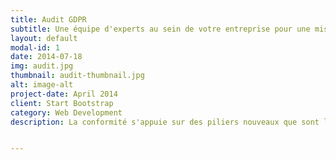 ```yaml
---
title: Audit GDPR
subtitle: Une équipe d'experts au sein de votre entreprise pour une mise en conformité sans faille.
layout: default
modal-id: 1
date: 2014-07-18
img: audit.jpg
thumbnail: audit-thumbnail.jpg
alt: image-alt
project-date: April 2014
client: Start Bootstrap
category: Web Development
description: La conformité s'appuie sur des piliers nouveaux que sont la Privacy By Design, le Privacy Impact Assesment et l'Accountability. Auditer l'organisation qui collecte des informations personnelles signifie donner un diagnostic de sa capacité à organiser la gouvernance de ces données en fonction de ces obligations. </br></br><b>Audit de traitements</b></br></br>Pour piloter la conformité, améliorer les processus et inclure la privacy dans la gouvernance de ses données, il faut être en capacité d'identifier l'ensemble des traitements qui collectent et traitent les données personnelles. Cet audit permet de récupérer une cartographie des traitements et de pouvoir ainsi en auditer la conformité.</br></br><b>Audit de vos systèmes d'informations</b></br></br>Savoir où sont les données que vous collectez nécessitent de connaître votre système d'information. Croiser cette cartographie avec celle de vos traitements est l'unique moyen de pouvoir gérer les notifications obligatoires à effectuer auprès de l'autorité de contrôle et des personnes concernées en cas de failles de sécurité.</br></br><b>Audit de vos données non structurées</b></br></br>Le règlement concerne les informations personnelles collectées en traitement et qui peuvent impacter la vie privée des personnes concernées. Ces données peuvent être rassemblées ou non, sous une forme numérique ou non. Au travers de l'audit de vos traitements, nous identifierons la majorité des données que vous collectées quelques soient les supports de collecte, de conservation, de stockages, d'archivage ou de transfert. Néanmoins, nous savons que nous ne pourrons peut être pas être exhaustif concernant les données papier. En revanche, un audit des données numériques non structurées (non organisées dans des fichiers ou applications identifiés et localisés) peut être fait. C'est une façon efficace de faire un ménage salutaire pour la conformité.


---
```

